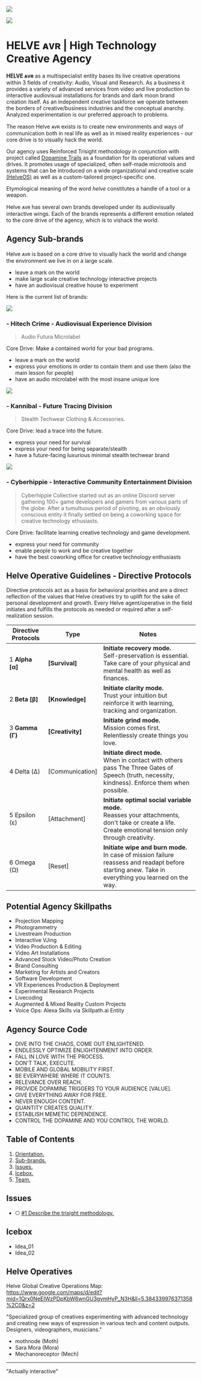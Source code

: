 ![](/assets/readme_visuals/helveavr_dark.png)

![](helve-banner.png)

<a name="orientation"></a>
# HELVE ᴀᴠʀ | High Technology Creative Agency  

**HELVE ᴀᴠʀ** as a multispecialist entity bases its live creative operations within 3 fields of creativity: Audio, Visual and Research. As a business it provides a variety of advanced services from video and live production to interactive audiovisual installations for brands and dark moon brand creation itself. As an independent creative taskforce we operate between the borders of creative/business industries and the conceptual anarchy. Analyzed experimentation is our preferred approach to problems.

The reason Helve ᴀᴠʀ exists is to create new environments and ways of communication both in real life as well as in mixed reality experiences - our core drive is to visually hack the world.

Our agency uses Reinforced Trisight methodology in conjunction with project called [Dopamine Trails](https://github.com/HELVE/DOPAMINETRAILS) as a foundation for its operational values and drives. It promotes usage of specialized, often self-made microtools and systems that can be introduced on a wide organizational and creative scale [(HelveOS)](https://github.com/HELVE/helveOS) as well as a custom-tailored project-specific one.

Etymological meaning of the word *helve* constitutes a handle of a tool or a weapon.

Helve ᴀᴠʀ has several own brands developed under its audiovisually interactive wings. Each of the brands represents a different emotion related to the core drive of the agency, which is to vishack the world.

<a name="divisions"></a>
## Agency Sub-brands

Helve ᴀᴠʀ is based on a core drive to visually hack the world and change the environment we live in on a large scale.
- leave a mark on the world
- make large scale creative technology interactive projects
- have an audiovisual creative house to experiment

Here is the current list of brands:

![](assets/readme_visuals/example-dual-gallery.png)

### - **Hitech Crime - Audiovisual Experience Division** 

> Audio Futura Microlabel 

Core Drive: Make a contained world for your bad programs.
- leave a mark on the world
- express your emotions in order to contain them and use them (also the main lesson for people)
- have an audio microlabel with the most insane unique lore

![](assets/readme_visuals/example-dual-gallery.png)

### - **Kannibal - Future Tracing Division** 

> Stealth Techwear Clothing & Accessories. 

Core Drive: lead a trace into the future.
- express your need for survival
- express your need for being separate/stealth
- have a future-facing luxurious minimal stealth techwear brand

![](assets/readme_visuals/example-dual-gallery.png)

### - **Cyberhippie - Interactive Community Entertainment Division**

> Cyberhippie Collective started out as an online Discord server gathering 100+ game developers and gamers from various parts of the globe. After a tumultuous period of pivoting, as an obviously conscious entity it finally settled on being a coworking space for creative technology ethusiasts.

Core Drive: facilitate learning creative technology and game development.

- express your need for community
- enable people to work and be creative together
- have the best coworking office for creative technology enthusiasts

## Helve Operative Guidelines - Directive Protocols

Directive protocols act as a basis for behavioral priorities and are a direct reflection of the values that Helve creatives try to uplift for the sake of personal development and growth. Every Helve agent/operative in the field initiates and fulfills the protocols as needed or required after a self-realization session. 

Directive Protocols | Type | Notes
------------ | ------------- | -------------
1 **Alpha [α]** | **[Survival]** | **Initiate recovery mode.** <br> Self-preservation is essential. Take care of your physical and mental health as well as finances.
2 **Beta [β]** | **[Knowledge]** | **Initiate clarity mode.** <br> Trust your intuition but reinforce it with learning, tracking and organization. 
3 **Gamma (Γ)** | **[Creativity]** | **Initiate grind mode.** <br> Mission comes first. Relentlessly create things you love.
4 Delta (Δ) | [Communication] | **Initiate direct mode.** <br> When in contact with others pass The Three Gates of Speech (truth, necessity, kindness). Enforce them when possible.
5 Epsilon (ε) | [Attachment] | **Initiate optimal social variable mode.** <br> Reasses your attachments, don't take or create a life. Create emotional tension only through creativity.
6 Omega (Ω) | [Reset] | **Initiate wipe and burn mode.** <br> In case of mission failure reassess and readapt before starting anew. Take in everything you learned on the way.

## Potential Agency Skillpaths

* Projection Mapping
* Photogrammetry
* Livestream Production
* Interactive VJing
* Video Production & Editing 
* Video Art Installations
* Advanced Stock Video/Photo Creation 
* Brand Consulting 
* Marketing for Artists and Creators 
* Software Development
* VR Experiences Production & Deployment
* Experimental Research Projects
* Livecoding
* Augmented & Mixed Reality Custom Projects
* Voice Ops: Alexa Skills via Skillpath.ai Entity

## Agency Source Code

* DIVE INTO THE CHAOS, COME OUT ENLIGHTENED.
* ENDLESSLY OPTIMIZE ENLIGHTENMENT INTO ORDER.
* FALL IN LOVE WITH THE PROCESS.
* DON'T TALK, EXECUTE.
* MOBILE AND GLOBAL MOBILITY FIRST.
* BE EVERYWHERE WHERE IT COUNTS.
* RELEVANCE OVER REACH.
* PROVIDE DOPAMINE TRIGGERS TO YOUR AUDIENCE [VALUE].
* GIVE EVERYTHING AWAY FOR FREE.
* NEVER ENOUGH CONTENT.
* QUANTITY CREATES QUALITY.
* ESTABLISH MEMETIC DEPENDENCE.
* CONTROL THE DOPAMINE AND YOU CONTROL THE WORLD.


## Table of Contents
1. [Orientation.](#orientation)
2. [Sub-brands.](#divisions)
3. [Issues.](#issues)
4. [Icebox.](#icebox)
7. [Team.](#team)

<a name="issues"></a>
## Issues
+ ⎔ [#1 Describe the trisight methodology.](https://github.com/HELVE/helve-intro/issues/1)

<a name="icebox"></a>
## Icebox
+ Idea_01
+ Idea_02

<a name="team"></a>
## Helve Operatives
Helve Global Creative Operations Map: https://www.google.com/maps/d/edit?mid=1Qrx0NeEIWzPDpKbW6wnGU3gymHyP_N3H&ll=5.384339976371358%2C0&z=2

"Specialized group of creatives experimenting with advanced technology and creating new ways of expression in various tech and content outputs. Designers, videographers, musicians."

+ mothnode        (Moth)
+ Sara Mora       (Mora)
+ Mechanoreceptor (Mech)

---

"Actually interactive"

